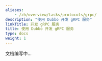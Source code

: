 ```yaml
---
aliases:
    - /zh/overview/tasks/protocols/grpc/
description: "使用 Dubbo 开发 gRPC 服务"
linkTitle: 开发 gRPC 服务
title: 使用 Dubbo 开发 gRPC 服务
type: docs
weight: 1
---
```


文档编写中...